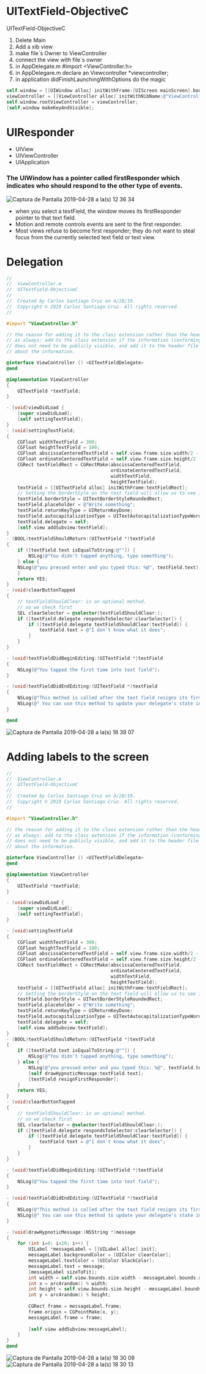 # UITextField-ObjectiveC
UITextField-ObjectiveC

1. Delete Main
2. Add a xib view
3. make file`s Owner to ViewController
4. connect the view with file´s owner 
5. in AppDelegate.m #import <ViewController.h>
6. in AppDelegare.m declare an Viewcontroller *viewcontroller;
7. in application didFinishLaunchingWithOptions do the magic 

``` objective-c
self.window = [[UIWindow alloc] initWithFrame:[UIScreen mainScreen].bounds];
viewController = [[ViewController alloc] initWithNibName:@"ViewController" bundle:nil];
self.window.rootViewController = viewController;
[self.window makeKeyAndVisible];
```
# UIResponder

- UIView
- UIViewController
- UIApplication

### The UIWindow has a pointer called firstResponder which indicates who should respond to the other type of events.

![Captura de Pantalla 2019-04-28 a la(s) 12 36 34](https://user-images.githubusercontent.com/24994818/56868016-fc03ae80-69a9-11e9-9796-e0f628cbf9c3.png)

- when you select a textField, the window moves its firstResponder pointer to that text field.
- Motion and remote controls events are sent to the first responder.
- Most views refuse to become first responder; they do not want to steal focus from the currently selected text field or text view.

# Delegation



``` objective-c
//
//  ViewController.m
//  UITextField-ObjectiveC
//
//  Created by Carlos Santiago Cruz on 4/28/19.
//  Copyright © 2019 Carlos Santiago Cruz. All rights reserved.
//

#import "ViewController.h"

// the reason for adding it to the class extension rather than the header file is the same reason
// as always: add to the class extension if the information (conforming to a particular protocol in this case)
// does not need to be publicly visible, and add it to the header file if other objects do need to know
// about the information.

@interface ViewController () <UITextFieldDelegate>
@end

@implementation ViewController
{
    UITextField *textField;
}

- (void)viewDidLoad {
    [super viewDidLoad];
    [self settingTextField];
}
- (void)settingTextField;
{
    CGFloat widthTextField = 300;
    CGFloat heightTextField = 100;
    CGFloat abscissaCenteredTextField = self.view.frame.size.width/2 - widthTextField/2;
    CGFloat ordinateCenteredTextField = self.view.frame.size.height/2 - heightTextField/2;
    CGRect textFieldRect = CGRectMake(abscissaCenteredTextField,
                                      ordinateCenteredTextField,
                                      widthTextField,
                                      heightTextField);
    textField = [[UITextField alloc] initWithFrame:textFieldRect];
    // Setting the borderStyle on the text field will allow us to see it more easely.
    textField.borderStyle = UITextBorderStyleRoundedRect;
    textField.placeholder = @"Write something";
    textField.returnKeyType = UIReturnKeyDone;
    textField.autocapitalizationType = UITextAutocapitalizationTypeWords;
    textField.delegate = self;
    [self.view addSubview:textField];
}
- (BOOL)textFieldShouldReturn:(UITextField *)textField
{
    if ([textField.text isEqualToString:@""]) {
        NSLog(@"You didn't tapped anything, type something");
    } else {
    NSLog(@"you pressed enter and you typed this: %@", textField.text);
    }
    return YES;
}
- (void)clearButtonTapped
{
    // textFieldShouldClear: is an optional method.
    // so we check first
    SEL clearSelector = @selector(textFieldShouldClear:);
    if ([textField.delegate respondsToSelector:clearSelector]) {
        if ([textField.delegate textFieldShouldClear:textField]) {
            textField.text = @"I don`t know what it does";
        }
    }
}

- (void)textFieldDidBeginEditing:(UITextField *)textField
{
    NSLog(@"You tapped the first time into text field");
}

- (void)textFieldDidEndEditing:(UITextField *)textField
{
    NSLog(@"This method is called after the text field resigns its first responder status. ");
    NSLog(@" You can use this method to update your delegate’s state information. For example, you might use this method to hide overlay views that should be visible only while editing");
}

@end
```

![Captura de Pantalla 2019-04-28 a la(s) 18 39 07](https://user-images.githubusercontent.com/24994818/56871534-97157c00-69dc-11e9-8963-95453c74594b.png)

# Adding labels to the screen

``` objective-c
//
//  ViewController.m
//  UITextField-ObjectiveC
//
//  Created by Carlos Santiago Cruz on 4/28/19.
//  Copyright © 2019 Carlos Santiago Cruz. All rights reserved.
//

#import "ViewController.h"

// the reason for adding it to the class extension rather than the header file is the same reason
// as always: add to the class extension if the information (conforming to a particular protocol in this case)
// does not need to be publicly visible, and add it to the header file if other objects do need to know
// about the information.

@interface ViewController () <UITextFieldDelegate>
@end

@implementation ViewController
{
    UITextField *textField;
}

- (void)viewDidLoad {
    [super viewDidLoad];
    [self settingTextField];
}

- (void)settingTextField
{
    CGFloat widthTextField = 300;
    CGFloat heightTextField = 100;
    CGFloat abscissaCenteredTextField = self.view.frame.size.width/2 - widthTextField/2;
    CGFloat ordinateCenteredTextField = self.view.frame.size.height/2 - heightTextField/2;
    CGRect textFieldRect = CGRectMake(abscissaCenteredTextField,
                                      ordinateCenteredTextField,
                                      widthTextField,
                                      heightTextField);
    textField = [[UITextField alloc] initWithFrame:textFieldRect];
    // Setting the borderStyle on the text field will allow us to see it more easely.
    textField.borderStyle = UITextBorderStyleRoundedRect;
    textField.placeholder = @"Write something";
    textField.returnKeyType = UIReturnKeyDone;
    textField.autocapitalizationType = UITextAutocapitalizationTypeWords;
    textField.delegate = self;
    [self.view addSubview:textField];
}
- (BOOL)textFieldShouldReturn:(UITextField *)textField
{
    if ([textField.text isEqualToString:@""]) {
        NSLog(@"You didn't tapped anything, type something");
    } else {
        NSLog(@"you pressed enter and you typed this: %@", textField.text);
        [self drawHypnoticMessage:textField.text];
        [textField resignFirstResponder];
    }
    return YES;
}
- (void)clearButtonTapped
{
    // textFieldShouldClear: is an optional method.
    // so we check first
    SEL clearSelector = @selector(textFieldShouldClear:);
    if ([textField.delegate respondsToSelector:clearSelector]) {
        if ([textField.delegate textFieldShouldClear:textField]) {
            textField.text = @"I don`t know what it does";
        }
    }
}

- (void)textFieldDidBeginEditing:(UITextField *)textField
{
    NSLog(@"You tapped the first time into text field");
}

- (void)textFieldDidEndEditing:(UITextField *)textField
{
    NSLog(@"This method is called after the text field resigns its first responder status. ");
    NSLog(@" You can use this method to update your delegate’s state information. For example, you might use this method to hide overlay views that should be visible only while editing");
}

- (void)drawHypnoticMessage:(NSString *)message
{
    for (int i=0; i<20; i++) {
        UILabel *messageLabel = [[UILabel alloc] init];
        messageLabel.backgroundColor = [UIColor clearColor];
        messageLabel.textColor = [UIColor blackColor];
        messageLabel.text = message;
        [messageLabel sizeToFit];
        int width = self.view.bounds.size.width - messageLabel.bounds.size.width;
        int x = arc4random() % width;
        int height = self.view.bounds.size.height - messageLabel.bounds.size.height;
        int y = arc4random() % height;
        
        CGRect frame = messageLabel.frame;
        frame.origin = CGPointMake(x, y);
        messageLabel.frame = frame;
        
        [self.view addSubview:messageLabel];
    }
}
@end
```

![Captura de Pantalla 2019-04-28 a la(s) 18 30 09](https://user-images.githubusercontent.com/24994818/56871495-f9ba4800-69db-11e9-803a-cf3aed804afe.png)
![Captura de Pantalla 2019-04-28 a la(s) 18 30 13](https://user-images.githubusercontent.com/24994818/56871497-fb840b80-69db-11e9-9c20-9997fd9b6391.png)
